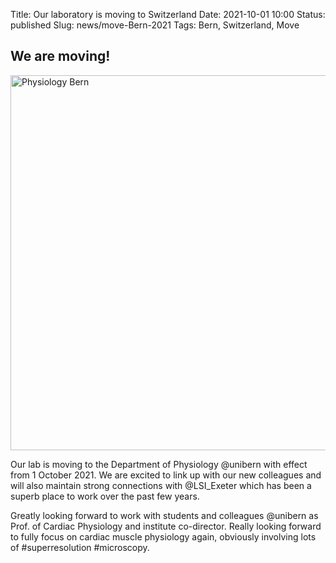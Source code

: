 Title: Our laboratory is moving to Switzerland
Date: 2021-10-01 10:00
Status: published
Slug: news/move-Bern-2021
Tags: Bern, Switzerland, Move

## We are moving!

<img align="center" width="600"
src="{static}/images/news/Physiology-Bern.png" alt="Physiology Bern">

Our lab is moving to the Department of Physiology @unibern with effect from 1 October 2021. We are excited to link up with our new colleagues and will also maintain strong connections with @LSI_Exeter which has been a superb place to work over the past few years.

Greatly looking forward to work with students and colleagues @unibern as Prof. of Cardiac Physiology and institute co-director. Really looking forward to fully focus on cardiac muscle physiology again, obviously involving lots of #superresolution #microscopy.
